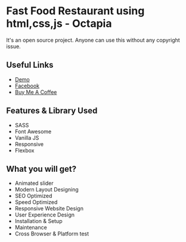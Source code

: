 # Fast Food Restaurant using html,css,js - Octapia

It's an open source project. Anyone can use this without any copyright issue.

## Useful Links

- [Demo](https://mistersakil.github.io/fast-food-restaurant-using-html-css-js/)
- [Facebook](https://www.facebook.com/octapia.com.bd)
- [Buy Me A Coffee](https://www.upwork.com/agencies/~011335ddde8074293a)

## Features & Library Used

- SASS
- Font Awesome
- Vanilla JS
- Responsive
- Flexbox

## What you will get?

- Animated slider
- Modern Layout Designing
- SEO Optimized
- Speed Optimized
- Responsive Website Design
- User Experience Design
- Installation & Setup
- Maintenance
- Cross Browser & Platform test
